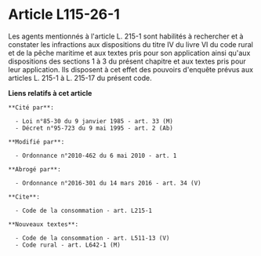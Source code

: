 # Article L115-26-1

Les agents mentionnés à l'article L. 215-1 sont habilités à rechercher et à constater les infractions aux dispositions du
titre IV du livre VI du code rural et de la pêche maritime et aux textes pris pour son application ainsi qu'aux dispositions
des sections 1 à 3 du présent chapitre et aux textes pris pour leur application. Ils disposent à cet effet des pouvoirs
d'enquête prévus aux articles L. 215-1 à L. 215-17 du présent code.

**Liens relatifs à cet article**

	**Cité par**:

	  - Loi n°85-30 du 9 janvier 1985 - art. 33 (M)
	  - Décret n°95-723 du 9 mai 1995 - art. 2 (Ab)

	**Modifié par**:

	  - Ordonnance n°2010-462 du 6 mai 2010 - art. 1

	**Abrogé par**:

	  - Ordonnance n°2016-301 du 14 mars 2016 - art. 34 (V)

	**Cite**:

	  - Code de la consommation - art. L215-1

	**Nouveaux textes**:

	  - Code de la consommation - art. L511-13 (V)
	  - Code rural - art. L642-1 (M)

